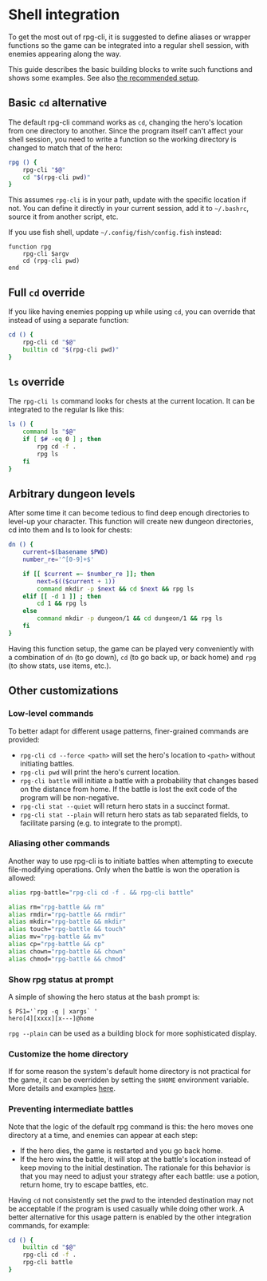 # Shell integration

To get the most out of rpg-cli, it is suggested to define aliases or wrapper functions so the game can be integrated into a regular shell session, with enemies appearing along the way.

This guide describes the basic building blocks to write such functions and shows some examples. See also [the recommended setup](shell/example.sh).

## Basic `cd` alternative

The default rpg-cli command works as `cd`, changing the hero's location from
one directory to another. Since the program itself can't affect your shell session,
you need to write a function so the working directory is changed to match that of the hero:

```sh
rpg () {
    rpg-cli "$@"
    cd "$(rpg-cli pwd)"
}
```

This assumes `rpg-cli` is in your path, update with the specific location if not. You can define it directly in your current session, add it to `~/.bashrc`, source it from another script, etc.

If you use fish shell, update `~/.config/fish/config.fish` instead:

```fish
function rpg
    rpg-cli $argv
    cd (rpg-cli pwd)
end
```

## Full `cd` override

If you like having enemies popping up while using `cd`, you can override that instead of using a separate function:

```sh
cd () {
    rpg-cli cd "$@"
    builtin cd "$(rpg-cli pwd)"
}
```

## `ls` override

The `rpg-cli ls` command looks for chests at the current location.
It can be integrated to the regular ls like this:

``` sh
ls () {
    command ls "$@"
    if [ $# -eq 0 ] ; then
        rpg cd -f .
        rpg ls
    fi
}
```

## Arbitrary dungeon levels

After some time it can become tedious to find deep enough directories to level-up your character. This function will create new dungeon directories, cd into them and ls to
look for chests:

``` sh
dn () {
    current=$(basename $PWD)
    number_re='^[0-9]+$'

    if [[ $current =~ $number_re ]]; then
        next=$(($current + 1))
        command mkdir -p $next && cd $next && rpg ls
    elif [[ -d 1 ]] ; then
        cd 1 && rpg ls
    else
        command mkdir -p dungeon/1 && cd dungeon/1 && rpg ls
    fi
}
```

Having this function setup, the game can be played very conveniently with a combination of `dn` (to go down), `cd` (to go back up, or back home) and `rpg` (to show stats, use items, etc.).

## Other customizations
### Low-level commands

To better adapt for different usage patterns, finer-grained commands are provided:

* `rpg-cli cd --force <path>` will set the hero's location to `<path>` without initiating battles.
* `rpg-cli pwd` will print the hero's current location.
* `rpg-cli battle` will initiate a battle with a probability that changes based on the distance from home. If the battle is lost the exit code of the program will be non-negative.
* `rpg-cli stat --quiet` will return hero stats in a succinct format.
* `rpg-cli stat --plain` will return hero stats as tab separated fields, to facilitate parsing (e.g. to integrate to the prompt).

### Aliasing other commands

Another way to use rpg-cli is to initiate battles when attempting to execute file-modifying operations. Only when the battle is won the operation is allowed:

```sh
alias rpg-battle="rpg-cli cd -f . && rpg-cli battle"

alias rm="rpg-battle && rm"
alias rmdir="rpg-battle && rmdir"
alias mkdir="rpg-battle && mkdir"
alias touch="rpg-battle && touch"
alias mv="rpg-battle && mv"
alias cp="rpg-battle && cp"
alias chown="rpg-battle && chown"
alias chmod="rpg-battle && chmod"
```

### Show rpg status at prompt

A simple of showing the hero status at the bash prompt is:

    $ PS1='`rpg -q | xargs` '
    hero[4][xxxx][x---]@home

`rpg --plain` can be used as a building block for more sophisticated display.

### Customize the home directory

If for some reason the system's default home directory is not practical for the game, it can be overridden by setting the `$HOME` environment variable. More details and examples [here](https://github.com/facundoolano/rpg-cli/issues/100).

### Preventing intermediate battles

Note that the logic of the default rpg command is this: the hero moves one directory at a time, and enemies can appear at each step:

* If the hero dies, the game is restarted and you go back home.
* If the hero wins the battle, it will stop at the battle's location instead of keep moving to the initial destination. The rationale for this behavior is that you may need to adjust your strategy after each battle: use a potion, return home, try to escape battles, etc.

Having `cd` not consistently set the pwd to the intended destination may not be acceptable if the program is used casually while doing other work.
A better alternative for this usage pattern is enabled by the other integration commands, for example:

```sh
cd () {
    builtin cd "$@"
    rpg-cli cd -f .
    rpg-cli battle
}
```
